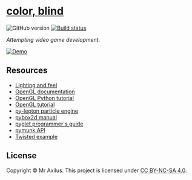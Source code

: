 [color, blind][linkedin]
========================
![GitHub version][version_badge] [![Build status][travis_image]][travis_status]

_Attempting video game development._

[![Demo][.image/demo@700x409.gif]][youtube]

Resources
---------
- [Lighting and feel](https://github.com/jacobbrunson/BasicLighting)
- [OpenGL documentation](http://docs.gl/)
- [OpenGL Python tutorial](http://www.labri.fr/perso/nrougier/teaching/opengl/#introduction)
- [OpenGL tutorial](https://open.gl/drawing)
- [py-lepton particle engine](https://code.google.com/p/py-lepton/)
- [pybox2d manual](https://code.google.com/p/pybox2d/wiki/GettingStartedManual)
- [pyglet programmer`s guide](http://www.pyglet.org/doc/programming_guide/index.html)
- [pymunk API](http://pymunk.readthedocs.org/en/latest/pymunk.html)
- [Twisted example](https://twistedmatrix.com/trac/)

License
-------
Copyright © Mr Axilus.
This project is licensed under [CC BY-NC-SA 4.0][license].

[.image/demo@700x409.gif]: http://raw.github.com/mraxilus/color-blind/master/image/demo@700x409.gif
[license]: https://creativecommons.org/licenses/by-nc-sa/4.0/
[linkedin]: https://www.linkedin.com/in/mraxilus
[travis_image]: https://api.travis-ci.com/mraxilus/color-blind.svg?token=DZNuy3KTQRpnSN3J1cHq
[travis_status]: https://magnum.travis-ci.com/mraxilus/color-blind
[version_badge]: https://badge.fury.io/gh/mraxilus%2Fgit-auto.svg
[youtube]: https://www.youtube.com/watch?v=8lFL8uePHMs


